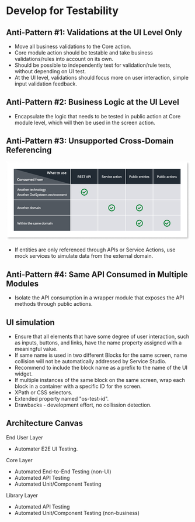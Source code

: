 # Develop for Testability

## Anti-Pattern #1: Validations at the UI Level Only

* Move all business validations to the Core action.
* Core module action should be testable and take business validations/rules into account on its own.
* Should be possible to independently test for validation/rule tests, without depending on UI test.
* At the UI level, validations should focus more on user interaction, simple input validation feedback.

## Anti-Pattern #2: Business Logic at the UI Level

* Encapsulate the logic that needs to be tested in public action at Core module level, which will then be used in the screen action.

## Anti-Pattern #3: Unsupported Cross-Domain Referencing

![alt text](images/test-cross-domain-references-diag.png)

* If entities are only referenced through APIs or Service Actions, use mock services to simulate data from the external domain.

## Anti-Pattern #4: Same API Consumed in Multiple Modules

* Isolate the API consumption in a wrapper module that exposes the API methods through public actions.

## UI simulation

* Ensure that all elements that have some degree of user interaction, such as inputs, buttons, and links, have the name property assigned with a meaningful value.
* If same name is used in two different Blocks for the same screen, name collision will not be automatically addressed by Service Studio.
* Recommend to include the block name as a prefix to the name of the UI widget.
* If multiple instances of the same block on the same screen, wrap each block in a container with a specific ID for the screen.
* XPath or CSS selectors.
* Extended property named "os-test-id".
* Drawbacks - development effort, no collission detection.

## Architecture Canvas

End User Layer

* Automater E2E UI Testing.

Core Layer

* Automated End-to-End Testing (non-UI)
* Automated API Testing
* Automated Unit/Component Testing

Library Layer

* Automated API Testing
* Automated Unit/Component Testing (non-business)